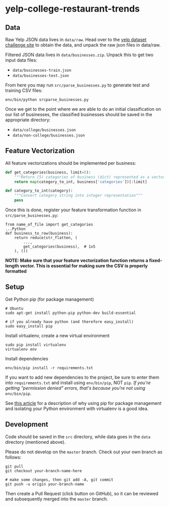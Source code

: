 # yelp-college-restaurant-trends

## Data

Raw Yelp JSON data lives in `data/raw`. Head over to the
[yelp dataset challenge site](https://www.yelp.com/dataset_challenge/dataset)
to obtain the data, and unpack the raw json files in data/raw.

Filtered JSON data lives in `data/businesses.zip`. Unpack this to get two input
data files:
- `data/businesses-train.json`
- `data/businesses-test.json`

From here you may run `src/parse_businesses.py` to generate test and training
CSV files:
```Shell
env/bin/python srcparse_businesses.py
```

Once we get to the point where we are able to do an initial classification on
our list of businesses, the classified businesses should be saved in the
appropriate directory:
  - `data/college/businesses.json`
  - `data/non-college/businesses.json`

## Feature Vectorization

All feature vectorizations should be implemented per business:
```Python
def get_categories(business, limit=5):
    """Return (5) categories of business (dict) represented as a vector of numbers"""
    return map(category_to_int, business['categories'])[:limit]

def category_to_int(category):
    """Convert category string into integer representation"""
    pass
```
Once this is done, register your feature transformation function in `src/parse_businesses.py`:
```
from name_of_file import get_categories
...Python
def business_to_row(business):
    return reduce(str_flatten, (
        ...,
        get_categories(business),  # 1x5
    ), ())
```
**NOTE:
Make sure that your feature vectorization function returns a fixed-length
vector. This is essential for making sure the CSV is properly formatted**

## Setup

Get Python pip (for package management)
```Shell
# Ubuntu
sudo apt-get install python-pip python-dev build-essential

# if you already have python (and therefore easy_install)
sudo easy_install pip
```

Install virtualenv, create a new virtual environment
```Shell
sudo pip install virtualenv
virtualenv env
```

Install dependencies
```Shell
env/bin/pip install -r requirements.txt
```

If you want to add new dependencies to the project, be sure to enter them into
`requirements.txt` and install using `env/bin/pip`, NOT `pip`. *If you're getting
"permission denied" errors, that's because you're not using* `env/bin/pip`.

See [this article](https://www.dabapps.com/blog/introduction-to-pip-and-virtualenv-python/)
for a description of why using pip for package management and isolating your
Python environment with virtualenv is a good idea.

## Development

Code should be saved in the `src` directory, while data goes in the `data`
directory (mentioned above).

Please do not develop on the `master` branch. Check out your own branch as
follows:

```Shell
git pull
git checkout your-branch-name-here

# make some changes, then git add -A, git commit
git push -u origin your-branch-name
```

Then create a Pull Request (click button on GitHub), so it can be reviewed and
subsequently merged into the `master` branch.

